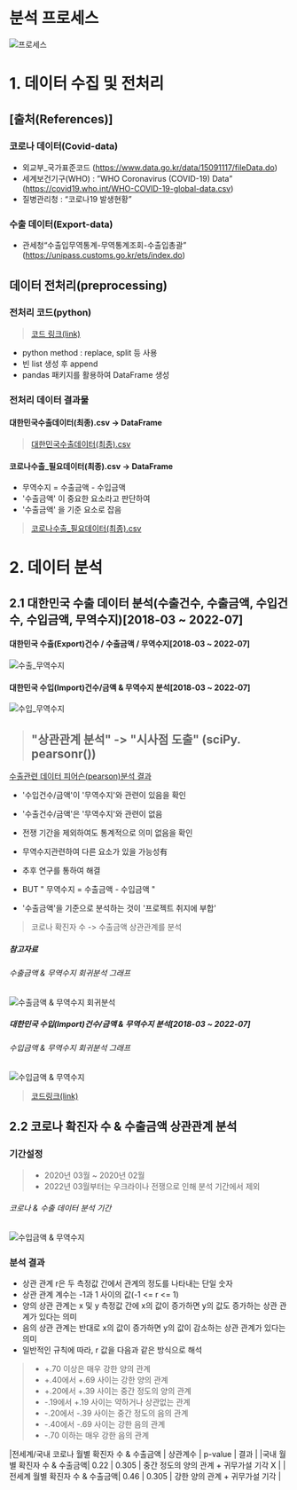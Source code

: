 # 분석 프로세스
![프로세스](https://github.com/dykim04/Korea-Trade-Analysis/blob/main/img/%EA%B0%9C%EC%9A%943.PNG)

# 1. 데이터 수집 및 전처리
## [출처(References)]
### 코로나 데이터(Covid-data)
- 외교부_국가표준코드 (https://www.data.go.kr/data/15091117/fileData.do)
- 세계보건기구(WHO) : ”WHO Coronavirus (COVID-19) Data”  (https://covid19.who.int/WHO-COVID-19-global-data.csv)
- 질병관리청 : “코로나19 발생현황”
### 수출 데이터(Export-data)
- 관세청“수출입무역통계-무역통계조회-수출입총괄” (https://unipass.customs.go.kr/ets/index.do)  

## 데이터 전처리(preprocessing)

### 전처리 코드(python)
> [코드 링크(link)](https://github.com/dykim04/Korea-Trade-Analysis/blob/main/code/%EC%BD%94%EB%A1%9C%EB%82%98%EC%88%98%EC%B6%9C_%EB%8D%B0%EC%9D%B4%ED%84%B0%EC%A0%84%EC%B2%98%EB%A6%AC.ipynb)

- python method : replace, split 등 사용
- 빈 list 생성 후 append
- pandas 패키지를 활용하여 DataFrame 생성


### 전처리 데이터 결과물
#### 대한민국수출데이터(최종).csv -> DataFrame
> [대한민국수출데이터(최종).csv ](https://github.com/dykim04/Korea-Trade-Analysis/blob/main/output/%EB%8C%80%ED%95%9C%EB%AF%BC%EA%B5%AD%EC%88%98%EC%B6%9C%EB%8D%B0%EC%9D%B4%ED%84%B0(%EC%B5%9C%EC%A2%85).csv)
#### 코로나수출_필요데이터(최종).csv -> DataFrame
- 무역수지 = 수출금액 - 수입금액
- '수출금액' 이 중요한 요소라고 판단하여
- '수출금액' 을 기준 요소로 잡음 
> [코로나수출_필요데이터(최종).csv ](https://github.com/dykim04/Korea-Trade-Analysis/blob/main/output/%EC%BD%94%EB%A1%9C%EB%82%98%EC%88%98%EC%B6%9C_%ED%95%84%EC%9A%94%EB%8D%B0%EC%9D%B4%ED%84%B0(%EC%B5%9C%EC%A2%85).csv)

# 2. 데이터 분석
## 2.1 대한민국 수출 데이터 분석(수출건수, 수출금액, 수입건수, 수입금액, 무역수지)[2018-03 ~ 2022-07]

#### 대한민국 수출(Export)건수 / 수출금액 / 무역수지[2018-03 ~ 2022-07]
![수출_무역수지](https://github.com/dykim04/Korea-Trade-Analysis/blob/main/img/%EC%88%98%EC%B6%9C_%EB%AC%B4%EC%97%AD%EC%88%98%EC%A7%80.PNG)
#### 대한민국 수입(Import)건수/금액 & 무역수지 분석[2018-03 ~ 2022-07]
![수입_무역수지](https://github.com/dykim04/Korea-Trade-Analysis/blob/main/img/%EC%88%98%EC%9E%85_%EB%AC%B4%EC%97%AD%EC%88%98%EC%A7%80.PNG)

> ## "상관관계 분석" -> "시사점 도출" (sciPy. pearsonr())
[수출관련 데이터 피어슨(pearson)분석 결과](https://github.com/dykim04/Korea-Trade-Analysis/blob/main/output/%EC%88%98%EC%B6%9C%ED%94%BC%EC%96%B4%EC%8A%A8(pearson)%EB%B6%84%EC%84%9D%EA%B2%B0%EA%B3%BC.csv)

- '수입건수/금액'이 '무역수지'와 관련이 있음을 확인
- '수출건수/금액'은 '무역수지'와 관련이 없음
- 전쟁 기간을 제외하여도 통계적으로 의미 없음을 확인
- 무역수지관련하여 다른 요소가 있을 가능성有
- 추후 연구를 통하여 해결

- BUT " 무역수지 = 수출금액 - 수입금액 "
- '수출금액'을 기준으로 분석하는 것이 '프로젝트 취지에 부합'
> 코로나 확진자 수 -> 수출금액 상관관계를 분석

##### 참고자료
###### 수출금액 & 무역수지 회귀분석 그래프
![수출금액 & 무역수지 회귀분석](https://github.com/dykim04/Korea-Trade-Analysis/blob/main/img/%EC%88%98%EC%B6%9C%EA%B8%88%EC%95%A1_%EB%AC%B4%EC%97%AD%EC%88%98%EC%A7%80_%ED%9A%8C%EA%B7%80.PNG)
##### 대한민국 수입(Import)건수/금액 & 무역수지 분석[2018-03 ~ 2022-07]
###### 수입금액 & 무역수지 회귀분석 그래프
![수입금액 & 무역수지 ](https://github.com/dykim04/Korea-Trade-Analysis/blob/main/img/%EC%88%98%EC%9E%85%EA%B8%88%EC%95%A1_%EB%AC%B4%EC%97%AD%EC%88%98%EC%A7%80_%ED%9A%8C%EA%B7%80%EB%B6%84%EC%84%9D.PNG)

> [코드링크(link)](https://github.com/dykim04/Korea-Trade-Analysis/blob/main/code/%EC%88%98%EC%B6%9C%EA%B4%80%EB%A0%A8%EB%8D%B0%EC%9D%B4%ED%84%B0_%EC%8B%9C%EA%B0%81%ED%99%94_%EB%B6%84%EC%84%9D.ipynb)


## 2.2 코로나 확진자 수 & 수출금액 상관관계 분석

### 기간설정
> - 2020년 03월 ~ 2020년 02월
> - 2022년 03월부터는 우크라이나 전쟁으로 인해 분석 기간에서 제외

###### 코로나 & 수출 데이터 분석 기간
![수입금액 & 무역수지 ](https://github.com/dykim04/Korea-Trade-Analysis/blob/main/img/%EC%BD%94%EB%A1%9C%EB%82%98_%EC%88%98%EC%B6%9C%EB%B6%84%EC%84%9D_%EA%B8%B0%EA%B0%84.PNG)

### 분석 결과
- 상관 관계 r은 두 측정값 간에서 관계의 정도를 나타내는 단일 숫자
- 상관 관계 계수는 -1과 1 사이의 값(-1 <= r <= 1)
- 양의 상관 관계는 x 및 y 측정값 간에 x의 값이 증가하면 y의 값도 증가하는 상관 관계가 있다는 의미
- 음의 상관 관계는 반대로 x의 값이 증가하면 y의 값이 감소하는 상관 관계가 있다는 의미
- 일반적인 규칙에 따라, r 값을 다음과 같은 방식으로 해석
> - +.70 이상은 매우 강한 양의 관계
> - +.40에서 +.69 사이는 강한 양의 관계
> - +.20에서 +.39 사이는 중간 정도의 양의 관계
> - -.19에서 +.19 사이는 약하거나 상관없는 관계
> - -.20에서 -.39 사이는 중간 정도의 음의 관계
> - -.40에서 -.69 사이는 강한 음의 관계
> - -.70 이하는 매우 강한 음의 관계


|전세계/국내 코로나 월별 확진자 수 & 수출금액 | 상관계수 | p-value | 결과 |
|국내 월별 확진자 수 & 수출금액| 0.22 | 0.305 | 중간 정도의 양의 관계 + 귀무가설 기각 X |
|전세계 월별 확진자 수 & 수출금액| 0.46 | 0.305 | 강한 양의 관계 + 귀무가설 기각 |
